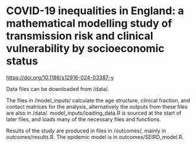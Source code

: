 # COVID-19 inequalities in England: a mathematical modelling study of transmission risk and clinical vulnerability by socioeconomic status 

https://doi.org/10.1186/s12916-024-03387-y

Data files can be downloaded from /data/.

The files in /model_inputs/ calculate the age structure, clinical fraction, and contact matrices for the analysis, alternatively the outputs from these files are also in /data/.  model_inputs/loading_data.R is sourced at the start of later files, and loads many of the necessary files and functions.  

Results of the study are produced in files in /outcomes/, mainly in outcomes/results.R. The epidemic model is in outcomes/SEIRD_model.R.
